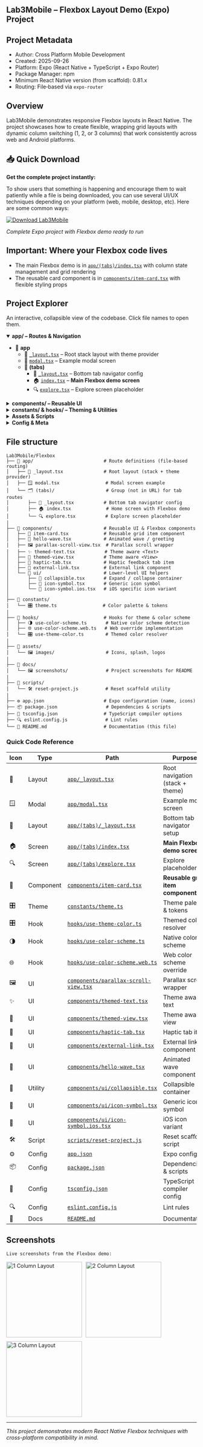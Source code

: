 ## Lab3Mobile – Flexbox Layout Demo (Expo) Project

## Project Metadata
- Author: Cross Platform Mobile Development
- Created: 2025-09-26
- Platform: Expo (React Native + TypeScript + Expo Router)
- Package Manager: npm
- Minimum React Native version (from scaffold): 0.81.x
- Routing: File‑based via `expo-router`

## Overview
Lab3Mobile demonstrates responsive Flexbox layouts in React Native. The project showcases how to create flexible, wrapping grid layouts with dynamic column switching (1, 2, or 3 columns) that work consistently across web and Android platforms.

## 📥 Quick Download

**Get the complete project instantly:**

To show users that something is happening and encourage them to wait patiently while a file is being downloaded, you can use several UI/UX techniques depending on your platform (web, mobile, desktop, etc). Here are some common ways:

[![Download Lab3Mobile](https://img.shields.io/badge/Download-Lab3MobileZip.zip-blue?style=for-the-badge&logo=download)](https://github.com/hjoseph777/Flexbox/releases/download/v1.0/Lab3MobileZip.zip)

*Complete Expo project with Flexbox demo ready to run*

## Important: Where your Flexbox code lives
- The main Flexbox demo is in [`app/(tabs)/index.tsx`](app/(tabs)/index.tsx) with column state management and grid rendering
- The reusable card component is in [`components/item-card.tsx`](components/item-card.tsx) with flexible styling props

## Project Explorer
An interactive, collapsible view of the codebase. Click file names to open them.

<details open>
   <summary><strong>app/ – Routes & Navigation</strong></summary>

   - 📁 <strong>app</strong>
      - 📄 [`_layout.tsx`](app/_layout.tsx) – Root stack layout with theme provider
      - 📄 [`modal.tsx`](app/modal.tsx) – Example modal screen
      - 📁 <strong>(tabs)</strong>
         - 📄 [`_layout.tsx`](app/(tabs)/_layout.tsx) – Bottom tab navigator config
         - 🏠 [`index.tsx`](app/(tabs)/index.tsx) – **Main Flexbox demo screen**
         - 🔍 [`explore.tsx`](app/(tabs)/explore.tsx) – Explore screen placeholder
</details>

<details>
   <summary><strong>components/ – Reusable UI</strong></summary>

   - 📁 <strong>components</strong>
      - 📱 [`item-card.tsx`](components/item-card.tsx) – **Reusable grid item component**
      - 🖼️ [`parallax-scroll-view.tsx`](components/parallax-scroll-view.tsx) – Parallax header wrapper
      - ✨ [`themed-text.tsx`](components/themed-text.tsx) – Theme aware text
      - 🎨 [`themed-view.tsx`](components/themed-view.tsx) – Theme aware container
      - 🔔 [`haptic-tab.tsx`](components/haptic-tab.tsx) – Haptic feedback for tabs
      - 🔗 [`external-link.tsx`](components/external-link.tsx) – External URL opener
      - 👋 [`hello-wave.tsx`](components/hello-wave.tsx) – Animated wave component
      - 📁 ui
         - 📂 [`collapsible.tsx`](components/ui/collapsible.tsx) – Expand/collapse content region
         - 🧩 [`icon-symbol.tsx`](components/ui/icon-symbol.tsx) – Generic platform icon
         - 🧩 [`icon-symbol.ios.tsx`](components/ui/icon-symbol.ios.tsx) – iOS variant icon
</details>

<details>
   <summary><strong>constants/ & hooks/ – Theming & Utilities</strong></summary>

   - 🎛️ [`constants/theme.ts`](constants/theme.ts) – Theme tokens & palette
   - 🧵 Hooks:
      - [`hooks/use-color-scheme.ts`](hooks/use-color-scheme.ts) – Native color scheme
      - [`hooks/use-color-scheme.web.ts`](hooks/use-color-scheme.web.ts) – Web override
      - [`hooks/use-theme-color.ts`](hooks/use-theme-color.ts) – Resolve themed colors
</details>

<details>
   <summary><strong>Assets & Scripts</strong></summary>

   - 🖼️ `assets/images/` – Icons, splash, logos
   - 🛠️ [`scripts/reset-project.js`](scripts/reset-project.js) – Reset scaffold helper
</details>

<details>
   <summary><strong>Config & Meta</strong></summary>

   - ⚙️ [`app.json`](app.json) – Expo configuration (name, icons, splash)
   - 📦 [`package.json`](package.json) – Dependencies & scripts
   - 🧪 [`tsconfig.json`](tsconfig.json) – TypeScript compiler options
   - 🔍 [`eslint.config.js`](eslint.config.js) – Lint rules
   - 📝 [`README.md`](README.md) – Documentation (this file)
</details>

## File structure

```text
Lab3Mobile/Flexbox
├── 📁 app/                          # Route definitions (file-based routing)
│   ├── 🧭 _layout.tsx               # Root layout (stack + theme provider)
│   ├── 🪟 modal.tsx                 # Modal screen example
│   └── 🗂️ (tabs)/                   # Group (not in URL) for tab routes
│       ├── 🧭 _layout.tsx           # Bottom tab navigator config
│       ├── 🏠 index.tsx             # Home screen with Flexbox demo
│       └── 🔍 explore.tsx           # Explore screen placeholder
│
├── 📁 components/                   # Reusable UI & Flexbox components
│   ├── 📱 item-card.tsx             # Reusable grid item component
│   ├── 👋 hello-wave.tsx            # Animated wave / greeting
│   ├── 🖼️ parallax-scroll-view.tsx  # Parallax scroll wrapper
│   ├── ✨ themed-text.tsx           # Theme aware <Text>
│   ├── 🎨 themed-view.tsx           # Theme aware <View>
│   ├── 🔔 haptic-tab.tsx            # Haptic feedback tab item
│   ├── 🔗 external-link.tsx         # External link component
│   └── 📁 ui/                       # Lower-level UI helpers
│       ├── 📂 collapsible.tsx       # Expand / collapse container
│       ├── 🧩 icon-symbol.tsx       # Generic icon symbol
│       └── 🧩 icon-symbol.ios.tsx   # iOS specific icon variant
│
├── 📁 constants/
│   └── 🎛️ theme.ts                 # Color palette & tokens
│
├── 📁 hooks/                        # Hooks for theme & color scheme
│   ├── 🌗 use-color-scheme.ts       # Native color scheme detection
│   ├── 🌐 use-color-scheme.web.ts   # Web override implementation
│   └── 🎛️ use-theme-color.ts        # Themed color resolver
│
├── 📁 assets/
│   └── 🖼️ images/                   # Icons, splash, logos
│
├── 📁 docs/
│   └── 🖼️ screenshots/              # Project screenshots for README
│
├── 📁 scripts/
│   └── 🛠️ reset-project.js          # Reset scaffold utility
│
├── ⚙️ app.json                      # Expo configuration (name, icons)
├── 📦 package.json                  # Dependencies & scripts
├── 🧾 tsconfig.json                 # TypeScript compiler options
├── 🔍 eslint.config.js              # Lint rules
└── 📝 README.md                     # Documentation (this file)
```

### Quick Code Reference
| Icon | Type | Path | Purpose |
|------|------|------|---------|
| 🧭 | Layout | [`app/_layout.tsx`](app/_layout.tsx) | Root navigation (stack + theme) |
| 🪟 | Modal | [`app/modal.tsx`](app/modal.tsx) | Example modal screen |
| 🧭 | Layout | [`app/(tabs)/_layout.tsx`](app/(tabs)/_layout.tsx) | Bottom tab navigator setup |
| 🏠 | Screen | [`app/(tabs)/index.tsx`](app/(tabs)/index.tsx) | **Main Flexbox demo screen** |
| 🔍 | Screen | [`app/(tabs)/explore.tsx`](app/(tabs)/explore.tsx) | Explore placeholder |
| 📱 | Component | [`components/item-card.tsx`](components/item-card.tsx) | **Reusable grid item component** |
| 🎛️ | Theme | [`constants/theme.ts`](constants/theme.ts) | Theme palette & tokens |
| 🎛️ | Hook | [`hooks/use-theme-color.ts`](hooks/use-theme-color.ts) | Themed color resolver |
| 🌗 | Hook | [`hooks/use-color-scheme.ts`](hooks/use-color-scheme.ts) | Native color scheme |
| 🌐 | Hook | [`hooks/use-color-scheme.web.ts`](hooks/use-color-scheme.web.ts) | Web color scheme override |
| 🖼️ | UI | [`components/parallax-scroll-view.tsx`](components/parallax-scroll-view.tsx) | Parallax scroll wrapper |
| ✨ | UI | [`components/themed-text.tsx`](components/themed-text.tsx) | Theme aware text |
| 🎨 | UI | [`components/themed-view.tsx`](components/themed-view.tsx) | Theme aware view |
| 🔔 | UI | [`components/haptic-tab.tsx`](components/haptic-tab.tsx) | Haptic tab item |
| 🔗 | UI | [`components/external-link.tsx`](components/external-link.tsx) | External link component |
| 👋 | UI | [`components/hello-wave.tsx`](components/hello-wave.tsx) | Animated wave component |
| 📂 | Utility | [`components/ui/collapsible.tsx`](components/ui/collapsible.tsx) | Collapsible container |
| 🧩 | UI | [`components/ui/icon-symbol.tsx`](components/ui/icon-symbol.tsx) | Generic icon symbol |
| 🧩 | UI | [`components/ui/icon-symbol.ios.tsx`](components/ui/icon-symbol.ios.tsx) | iOS icon variant |
| 🛠️ | Script | [`scripts/reset-project.js`](scripts/reset-project.js) | Reset scaffold script |
| ⚙️ | Config | [`app.json`](app.json) | Expo config |
| 📦 | Config | [`package.json`](package.json) | Dependencies & scripts |
| 🧾 | Config | [`tsconfig.json`](tsconfig.json) | TypeScript compiler config |
| 🔍 | Config | [`eslint.config.js`](eslint.config.js) | Lint rules |
| 📝 | Docs | [`README.md`](README.md) | Documentation |

## Screenshots

```
Live screenshots from the Flexbox demo:
```
<div style="display: flex; gap: 10px; flex-wrap: wrap;">
  <img src="docs/screenshots/0cl.png" alt="1 Column Layout" width="200"/>
  <img src="docs/screenshots/1col.png" alt="2 Column Layout" width="200"/>  
  <img src="docs/screenshots/2col.png" alt="3 Column Layout" width="200"/>
</div>



---

*This project demonstrates modern React Native Flexbox techniques with cross-platform compatibility in mind.*
